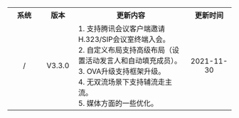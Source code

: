 <table>
	<tr>
	<th style="width: 15%;"><center>系统</center></th>
	<th style="width: 15%;"><center>版本</center></th>
	<th style="width: 50%;"><center>更新内容</center></th>
	<th style="width: 20%;"><center>更新时间</center></th>
	</tr>
   <tr>
      <td><center>/</center></td>
      <td><center>V3.3.0</center></td>
      <td>1. 支持腾讯会议客户端邀请H.323/SIP会议室终端入会。<br>
2. 自定义布局支持高级布局（设置活动发言人和自动填充成员）。<br>
3. OVA升级支持框架升级。<br>
4. 无双流场景下支持辅流走主流。<br>
5. 媒体方面的一些优化。</td>
      <td><center>2021-11-30</center></td>
   </tr>
</table>
